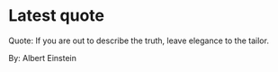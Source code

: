 # Latest quote 

Quote: If you are out to describe the truth, leave elegance to the tailor. 

By: Albert Einstein